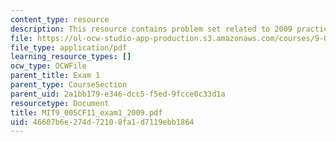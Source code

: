 ```yaml
---
content_type: resource
description: This resource contains problem set related to 2009 practice exam 1 questions.
file: https://ol-ocw-studio-app-production.s3.amazonaws.com/courses/9-00sc-introduction-to-psychology-fall-2011/46607b6e274d72108fa1d7119ebb1864_MIT9_00SCF11_exam1_2009.pdf
file_type: application/pdf
learning_resource_types: []
ocw_type: OCWFile
parent_title: Exam 1
parent_type: CourseSection
parent_uid: 2a1bb179-e346-dcc5-f5ed-9fcce0c33d1a
resourcetype: Document
title: MIT9_00SCF11_exam1_2009.pdf
uid: 46607b6e-274d-7210-8fa1-d7119ebb1864
---
```

